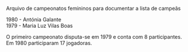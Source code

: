 Arquivo de campeonatos femininos para documentar a lista de campeãs

1980 - Antónia Galante\
1979 - Maria Luz Vilas Boas

O primeiro campeonato disputa-se em 1979 e conta com 8 participantes. Em 1980 participaram 17 jogadoras.
